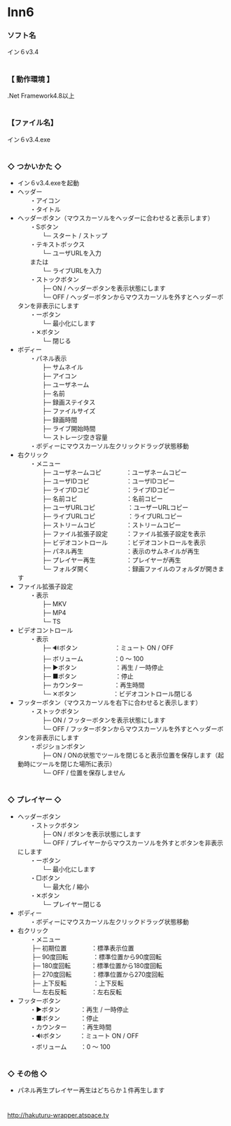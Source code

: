 # Inn6

### ソフト名
イン６v3.4

# 
### 【 動作環境 】
.Net Framework4.8以上

# 
### 【ファイル名】
イン６v3.4.exe

# 
### ◇ つかいかた ◇
- イン６v3.4.exeを起動  
- ヘッダー  
　　・アイコン  
　　・タイトル  
- ヘッダーボタン（マウスカーソルをヘッダーに合わせると表示します）  
　　・Sボタン  
　　　　└─ スタート / ストップ  
　　・テキストボックス  
　　　　└─ ユーザURLを入力  
    　　または  
　　　　└─ ライブURLを入力  
　　・ストックボタン  
　　　　├─ ON / ヘッダーボタンを表示状態にします  
　　　　└─ OFF / ヘッダーボタンからマウスカーソルを外すとヘッダーボタンを非表示にします  
　　・ーボタン  
　　　　└─ 最小化にします  
　　・✕ボタン  
　　　　└─ 閉じる  
- ボディー  
　　・パネル表示  
　　　　├─ サムネイル  
　　　　├─ アイコン  
　　　　├─ ユーザネーム  
　　　　├─ 名前  
　　　　├─ 録画ステイタス  
　　　　├─ ファイルサイズ  
　　　　├─ 録画時間  
　　　　├─ ライブ開始時間  
　　　　└─ ストレージ空き容量  
　　・ボディーにマウスカーソル左クリックドラッグ状態移動  
- 右クリック  
　　・メニュー  
　　　　├─ ユーザネームコピ　　　　：ユーザネームコピー  
　　　　├─ ユーザIDコピ　　　　　　：ユーザIDコピー  
　　　　├─ ライブIDコピ　　　　　　：ライブIDコピー  
　　　　├─ 名前コピ　　　　　　　　：名前コピー  
　　　　├─ ユーザURLコピ　　 　　　：ユーザーURLコピー  
　　　　├─ ライブURLコピ　　 　　　：ライブURLコピー  
　　　　├─ ストリームコピ　　　　　：ストリームコピー  
　　　　├─ ファイル拡張子設定　　　：ファイル拡張子設定を表示  
　　　　├─ ビデオコントロール　　　：ビデオコントロールを表示  
　　　　├─ パネル再生　　　　　　　：表示のサムネイルが再生  
　　　　├─ プレイヤー再生　　　　　：プレイヤーが再生  
　　　　└─ フォルダ開く　　　　　　：録画ファイルのフォルダが開きます  
- ファイル拡張子設定   
　　・表示  
　　　　├─ MKV  
　　　　├─ MP4  
　　　　└─ TS  
- ビデオコントロール   
　　・表示  
　　　　├─ 🔊ボタン　　　　　　：ミュート ON / OFF  
　　　　├─ ボリューム　　　　　：0 ～ 100  
　　　　├─ ▶ボタン　 　　　　　：再生 / 一時停止  
　　　　├─ ■ボタン　　　　　　 ：停止  
　　　　├─ カウンター　　　　　：再生時間  
　　　　└─ ✕ボタン　　　　　　：ビデオコントロール閉じる  
- フッターボタン（マウスカーソルを右下に合わせると表示します）  
　　・ストックボタン  
　　　　├─ ON / フッターボタンを表示状態にします  
　　　　└─ OFF / フッターボタンからマウスカーソルを外すとヘッダーボタンを非表示にします  
　　・ポジションボタン  
　　　　├─ ON / ONの状態でツールを閉じると表示位置を保存します（起動時にツールを閉じた場所に表示）  
　　　　└─ OFF / 位置を保存しません  

# 
### ◇ プレイヤー ◇
- ヘッダーボタン  
　　・ストックボタン  
　　　　├─ ON / ボタンを表示状態にします  
　　　　└─ OFF / プレイヤーからマウスカーソルを外すとボタンを非表示にします  
　　・ーボタン  
　　　　└─ 最小化にします  
　　・□ボタン  
　　　　└─ 最大化 / 縮小  
　　・✕ボタン  
　　　　└─ プレイヤー閉じる  
- ボディー  
　　・ボディーにマウスカーソル左クリックドラッグ状態移動  
- 右クリック  
　　・メニュー  
　　   ├─ 初期位置　　　　：標準表示位置  
　　   ├─ 90度回転　　　　：標準位置から90度回転  
　　   ├─ 180度回転　　　 ：標準位置から180度回転  
　　   ├─ 270度回転　　 　：標準位置から270度回転  
　　   ├─ 上下反転　　 　　：上下反転  
　　   └─ 左右反転　　　　：左右反転  
- フッターボタン  
　　・▶ボタン　 　　：再生 / 一時停止  
　　・■ボタン　　　 ：停止  
　　・カウンター　　 ：再生時間  
　　・🔊ボタン　　　：ミュート ON / OFF  
　　・ボリューム　　 ：0 ～ 100  

# 
### ◇ その他 ◇
- パネル再生プレイヤー再生はどちらか１件再生します  

# 
http://hakuturu-wrapper.atspace.tv
